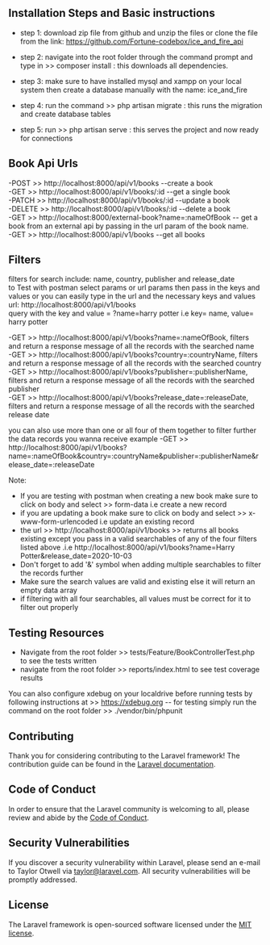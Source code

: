 ## Installation Steps and Basic instructions
- step 1: download zip file from github and unzip the files or clone the file from the link: https://github.com/Fortune-codebox/ice_and_fire_api

- step 2: navigate into the root folder through the command prompt and type in >> composer install : this downloads all dependencies.

- step 3: make sure to have installed mysql and xampp on your local system then create a database manually with the name: ice_and_fire  

- step 4: run the command >> php artisan migrate : this runs the migration and create database tables

- step 5: run >> php artisan serve : this serves the project and now ready for connections

## Book Api Urls
 
-POST >> http://localhost:8000/api/v1/books --create a book <br>
-GET >> http://localhost:8000/api/v1/books/:id --get a single book <br>
-PATCH >> http://localhost:8000/api/v1/books/:id --update a book <br>
-DELETE >> http://localhost:8000/api/v1/books/:id --delete a book <br>
-GET >> http://localhost:8000/external-book?name=:nameOfBook -- get a book from an external api by passing in the url param of the book name. <br>
-GET >>  http://localhost:8000/api/v1/books --get all books <br>

## Filters
 filters for search include: name, country, publisher and release_date <br>
 to Test with postman select params or url params then pass in the keys and values or you can easily type in the url and the necessary keys and values<br>
 url: http://localhost:8000/api/v1/books <br>
 query with the key and value = ?name=harry potter i.e key= name, value= harry potter <br>

-GET >> http://localhost:8000/api/v1/books?name=:nameOfBook, filters and return a response message of all the records with the searched name<br>
-GET >> http://localhost:8000/api/v1/books?country=:countryName, filters and return a response message of all the records with the searched country <br>
-GET >> http://localhost:8000/api/v1/books?publisher=:publisherName, filters and return a response message of all the records with the searched publisher <br>
-GET >> http://localhost:8000/api/v1/books?release_date=:releaseDate, filters and return a response message of all the records with the searched release date <br>

you can also use more than one or all four of them together to filter further the data records you wanna receive example
-GET >> http://localhost:8000/api/v1/books?name=:nameOfBook&country=:countryName&publisher=:publisherName&release_date=:releaseDate <br>

Note: 
- If you are testing with postman when creating a new book make sure to click on body and select >> form-data i.e create a new record <br>
- if you are updating a book make sure to click on body and select >> x-www-form-urlencoded i.e update an existing record <br>
- the url >> http://localhost:8000/api/v1/books >> returns all books existing except you pass in a valid searchables of any of the four filters listed above .i.e http://localhost:8000/api/v1/books?name=Harry Potter&release_date=2020-10-03 <br> 
- Don't forget to add '&' symbol when adding multiple searchables to filter the records further <br>
- Make sure the search values are valid and existing else it will return an empty data array <br>
- if filtering with all four searchables, all values must be correct for it to filter out properly <br>

## Testing Resources
- Navigate from the root folder >> tests/Feature/BookControllerTest.php to see the tests written <br>
- navigate from the root folder >> reports/index.html to see test coverage results <br>

You can also configure xdebug on your localdrive before running tests by following instructions at >> 
https://xdebug.org
-- for testing simply run the command on the root folder >> ./vendor/bin/phpunit

## Contributing

Thank you for considering contributing to the Laravel framework! The contribution guide can be found in the [Laravel documentation](https://laravel.com/docs/contributions).

## Code of Conduct

In order to ensure that the Laravel community is welcoming to all, please review and abide by the [Code of Conduct](https://laravel.com/docs/contributions#code-of-conduct).

## Security Vulnerabilities

If you discover a security vulnerability within Laravel, please send an e-mail to Taylor Otwell via [taylor@laravel.com](mailto:taylor@laravel.com). All security vulnerabilities will be promptly addressed.

## License

The Laravel framework is open-sourced software licensed under the [MIT license](https://opensource.org/licenses/MIT).

